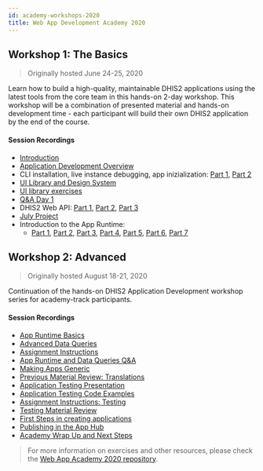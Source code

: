```yaml
---
id: academy-workshops-2020
title: Web App Development Academy 2020
---
```


## Workshop 1: The Basics

> Originally hosted June 24-25, 2020

Learn how to build a high-quality, maintainable DHIS2 applications using the latest tools from the core team in this hands-on 2-day workshop. This workshop will be a combination of presented material and hands-on development time - each participant will build their own DHIS2 application by the end of the course.

#### Session Recordings

-   [Introduction](https://www.youtube.com/watch?v=2J-lZcWQKQ4&list=PLo6Seh-066RynhjhnJNUITOZykA7397We&index=1&t=1847s)
-   [Application Development Overview](https://www.youtube.com/watch?v=_lSrvFVvdRs&list=PLo6Seh-066RynhjhnJNUITOZykA7397We&index=3&t=1287s)
-   CLI installation, live instance debugging, app inizialization: [Part 1](https://www.youtube.com/watch?v=8-n8VZKEJo8&list=PLo6Seh-066RynhjhnJNUITOZykA7397We&index=5), [Part 2](https://www.youtube.com/watch?v=XGiHWdXNVeE&list=PLo6Seh-066RynhjhnJNUITOZykA7397We&index=6&t=12s)
-   [UI Library and Design System](https://www.youtube.com/watch?v=5ZvN5-ZEhZA&list=PLo6Seh-066RynhjhnJNUITOZykA7397We&index=7)
-   [UI library exercises](https://www.youtube.com/watch?v=OzN0MtLC4kI&list=PLo6Seh-066RynhjhnJNUITOZykA7397We&index=8&t=2s)
-   [Q&A Day 1](https://www.youtube.com/watch?v=QCA1lSoxBCk&list=PLo6Seh-066RynhjhnJNUITOZykA7397We&index=9)
-   DHIS2 Web API: [Part 1](https://www.youtube.com/watch?v=_1bkoE-UKy0&list=PLo6Seh-066RynhjhnJNUITOZykA7397We&index=10&t=26s), [Part 2](https://www.youtube.com/watch?v=kwDAnBVxIdI&list=PLo6Seh-066RynhjhnJNUITOZykA7397We&index=11&t=805s), [Part 3](https://www.youtube.com/watch?v=H3mTs0LLtrQ&list=PLo6Seh-066RynhjhnJNUITOZykA7397We&index=12&t=337s)
-   [July Project](https://www.youtube.com/watch?v=Ox-8O_VsnHc&list=PLo6Seh-066RynhjhnJNUITOZykA7397We&index=13&t=29s)
-   Introduction to the App Runtime:
    -   [Part 1](https://www.youtube.com/watch?v=drLUFP93mFk&list=PLo6Seh-066RynhjhnJNUITOZykA7397We&index=14&t=411s), [Part 2](https://www.youtube.com/watch?v=zw0UwsZ2Pww&list=PLo6Seh-066RynhjhnJNUITOZykA7397We&index=16&t=4s), [Part 3](https://www.youtube.com/watch?v=YWbiqbwbTjU&list=PLo6Seh-066RynhjhnJNUITOZykA7397We&index=20), [Part 4](https://www.youtube.com/watch?v=dLoOWGJU0Cg&list=PLo6Seh-066RynhjhnJNUITOZykA7397We&index=17), [Part 5](https://www.youtube.com/watch?v=lrFP5htMRMA&list=PLo6Seh-066RynhjhnJNUITOZykA7397We&index=19), [Part 6](https://www.youtube.com/watch?v=rO2pIf5k7IM&list=PLo6Seh-066RynhjhnJNUITOZykA7397We&index=21), [Part 7](https://www.youtube.com/watch?v=F_9z8PXO6GU&list=PLo6Seh-066RynhjhnJNUITOZykA7397We&index=22&t=373s)


## Workshop 2: Advanced

> Originally hosted August 18-21, 2020

Continuation of the hands-on DHIS2 Application Development workshop series for academy-track participants.

#### Session Recordings

-   [App Runtime Basics](https://www.youtube.com/watch?v=Bbz-d7Yj6SI&list=PLo6Seh-066Rx3CPMv-i2gdzo8qxZ4cfSQ&index=2&t=19s)
-   [Advanced Data Queries](https://www.youtube.com/watch?v=xCw3qoRgGCQ&list=PLo6Seh-066Rx3CPMv-i2gdzo8qxZ4cfSQ&index=3&t=664s)
-   [Assignment Instructions](https://www.youtube.com/watch?v=qujD1TsVJxQ&list=PLo6Seh-066Rx3CPMv-i2gdzo8qxZ4cfSQ&index=4)
-   [App Runtime and Data Queries Q&A](https://www.youtube.com/watch?v=5oNhNObk5o0&list=PLo6Seh-066Rx3CPMv-i2gdzo8qxZ4cfSQ&index=5&t=2432s)
-   [Making Apps Generic](https://www.youtube.com/watch?v=_S4nildEHXU&list=PLo6Seh-066Rx3CPMv-i2gdzo8qxZ4cfSQ&index=6)
-   [Previous Material Review: Translations](https://www.youtube.com/watch?v=FsrHEANKH2g&list=PLo6Seh-066Rx3CPMv-i2gdzo8qxZ4cfSQ&index=8&t=49s)
-   [Application Testing Presentation](https://www.youtube.com/watch?v=n-rjB9dmtK8&list=PLo6Seh-066Rx3CPMv-i2gdzo8qxZ4cfSQ&index=9&t=616s)
-   [Application Testing Code Examples](https://www.youtube.com/watch?v=uimBkhDhMRM&list=PLo6Seh-066Rx3CPMv-i2gdzo8qxZ4cfSQ&index=10)
-   [Assignment Instructions: Testing](https://www.youtube.com/watch?v=F5bQsMCZF4I&list=PLo6Seh-066Rx3CPMv-i2gdzo8qxZ4cfSQ&index=11)
-   [Testing Material Review](https://www.youtube.com/watch?v=8csMf6opZ-U&list=PLo6Seh-066Rx3CPMv-i2gdzo8qxZ4cfSQ&index=12&t=71s)
-   [First Steps in creating applications](https://www.youtube.com/watch?v=sU-vT3qDqCE&list=PLo6Seh-066Rx3CPMv-i2gdzo8qxZ4cfSQ&index=13)
-   [Publishing in the App Hub](https://www.youtube.com/watch?v=lZb_yjcpHBk&list=PLo6Seh-066Rx3CPMv-i2gdzo8qxZ4cfSQ&index=14&t=153s)
-   [Academy Wrap Up and Next Steps](https://www.youtube.com/watch?v=_swK4_kE4Cw&list=PLo6Seh-066Rx3CPMv-i2gdzo8qxZ4cfSQ&index=15&t=497s)

> For more information on exercises and other resources, please check the [Web App Academy 2020 repository](https://github.com/dhis2/academy-web-app-dev-2020).
